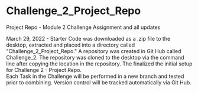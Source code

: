 # Challenge_2_Project_Repo
Project Repo - Module 2 Challenge Assignment and all updates

March 29, 2022 - Starter Code was downloaded as a .zip file to the desktop, extracted and placed into a directory called "Challenge_2_Project_Repo."
A repository was created in Git Hub called Challenge_2.  The repository was cloned to the desktop via the command line after copying the location in the repository.  The finalized the initial setup for Challenge 2 - Project Repo.  
Each Task in the Challenge will be performed in a new branch and tested prior to combining.  Version control will be tracked automatically via Git Hub.  
